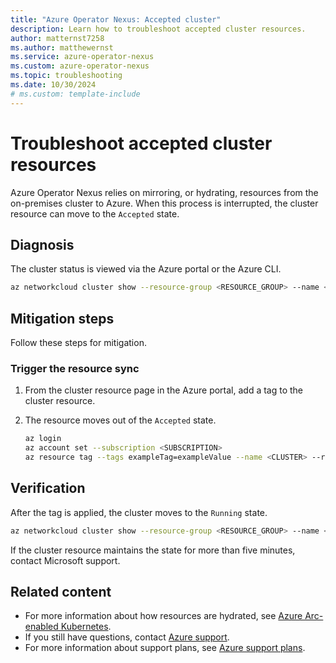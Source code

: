 ```yaml
---
title: "Azure Operator Nexus: Accepted cluster"
description: Learn how to troubleshoot accepted cluster resources.
author: matternst7258
ms.author: matthewernst
ms.service: azure-operator-nexus
ms.custom: azure-operator-nexus
ms.topic: troubleshooting
ms.date: 10/30/2024
# ms.custom: template-include
---
```


# Troubleshoot accepted cluster resources

Azure Operator Nexus relies on mirroring, or hydrating, resources from the on-premises cluster to Azure. When this process is interrupted, the cluster resource can move to the `Accepted` state.

## Diagnosis

The cluster status is viewed via the Azure portal or the Azure CLI.

```bash
az networkcloud cluster show --resource-group <RESOURCE_GROUP> --name <CLUSTER_NAME>
```

## Mitigation steps

Follow these steps for mitigation.

### Trigger the resource sync

1. From the cluster resource page in the Azure portal, add a tag to the cluster resource.
1. The resource moves out of the `Accepted` state.
    
    ```bash
    az login
    az account set --subscription <SUBSCRIPTION>
    az resource tag --tags exampleTag=exampleValue --name <CLUSTER> --resource-group <CLUSTER_RG> --resource-type "Microsoft.ContainerService/managedClusters"
    ```

## Verification

After the tag is applied, the cluster moves to the `Running` state.

```bash
az networkcloud cluster show --resource-group <RESOURCE_GROUP> --name <CLUSTER_NAME>
```

If the cluster resource maintains the state for more than five minutes, contact Microsoft support.

## Related content

- For more information about how resources are hydrated, see [Azure Arc-enabled Kubernetes](/azure/azure-arc/kubernetes/overview).
- If you still have questions, contact [Azure support](https://portal.azure.com/?#blade/Microsoft_Azure_Support/HelpAndSupportBlade).
- For more information about support plans, see [Azure support plans](https://azure.microsoft.com/support/plans/response/).
